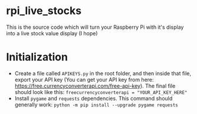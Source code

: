 # rpi_live_stocks
This is the source code which will turn your Raspberry Pi with it's display into a live stock value display (I hope)

# Initialization
  - Create a file called `APIKEYS.py` in the root folder, and then inside that file, export your API key (You can get your API key from here: https://free.currencyconverterapi.com/free-api-key). The final file should look like this: `freecurrencyconverterapi = "YOUR_API_KEY_HERE"`
  - Install `pygame` and `requests` dependencies. This command should generally work: `python -m pip install --upgrade pygame requests`
